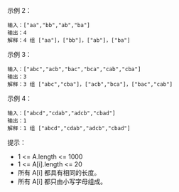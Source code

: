 示例 2：
```
输入：["aa","bb","ab","ba"]
输出：4
解释：4 组 ["aa"]，["bb"]，["ab"]，["ba"]
```

示例 3：
```
输入：["abc","acb","bac","bca","cab","cba"]
输出：3
解释：3 组 ["abc","cba"]，["acb","bca"]，["bac","cab"]
```

示例 4：
```
输入：["abcd","cdab","adcb","cbad"]
输出：1
解释：1 组 ["abcd","cdab","adcb","cbad"]
```

提示：

- 1 <= A.length <= 1000
- 1 <= A[i].length <= 20
- 所有 A[i] 都具有相同的长度。
- 所有 A[i] 都只由小写字母组成。
